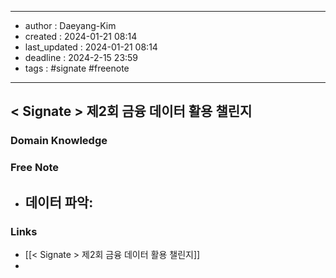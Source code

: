 
---
- author : Daeyang-Kim
- created : 2024-01-21 08:14
- last_updated : 2024-01-21 08:14
- deadline : 2024-2-15 23:59
- tags : #signate #freenote
---

## < Signate > 제2회 금융 데이터 활용 챌린지

### Domain Knowledge

### Free Note
- 데이터 파악:
	- 

### Links
- [[< Signate > 제2회 금융 데이터 활용 챌린지]]
- 